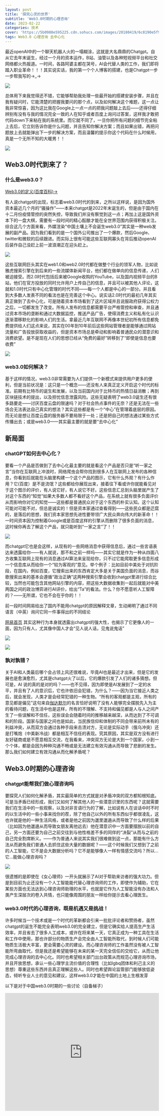 ```yaml
---
layout: post
title: '探究心灵的世界'
subtitle: 'Web3.0时期的心理咨询'
date: 2023-02-22
categories: 技术
cover: 'https://5b0988e595225.cdn.sohucs.com/images/20180419/6c8190e5f99c46cabd3f4bc4fdc76b77.jpeg'
tags: Web3.0 心理咨询 去中心化
---
```


最近openAI中的一个聊天机器人火的一塌糊涂，这就是大名鼎鼎的Chatgpt。自从它去年末诞生，经过一个月的资本运作，B站、油管以及各种短视频平台和社交网络都火热报道。一时间，各路阿婆主都在哭号，AI会代替人类的工作，我们即将踏入职业革命！！！其实说实话，我的第一个个人博客的搭建，也是Chatgpt一步一步帮我写的→_→

![](/assets/img/chatgpt.jpg)

总体用下来我觉得还不错，它能够帮助我处理一些最开始的搭建安装步骤，并且在我有疑问时，它能清楚的把握我要问的那个点，以及如何解决这个难题，这一点让我非常惊喜，因为这比我在Google上一点一点的把我问题敲上去后——还得仔细辨别有没有与我的情况完全一致的人在知乎或者百度上询问过答案，这样我才敢把代码down下来粘在我的系统里。而它就不同了，一旦你把所有问题的细节完全粘上去后，它立刻告诉你是什么问题，并且告知你解决方案；而且如果出错，再把问题放上去就能弹出下一步的解决方案，而且温馨的提示你这个代码在什么时候用，真是一个无所不知的大暖男！！

![](/assets/img/chat回答.jpg)

## Web3.0时代到来了？

### 什么是web3.0？

[Web3.0的定义(百度百科)→](https://baike.baidu.com/item/web%203.0/2587429)

有人说chatgpt的出现，标志着web3.0时代的到来，之所以这样说，是因为国外资本最近几个月的“骚操作”——本来chatgpt是2022年末诞生的，但是由于国内在十二月份疫情管控的突然失控，导致我们并没有察觉到这一点；再加上这是国外资本下的一盘大棋，需要有一段时间的精心酝酿才能在全世界范围内获得积极关注。综合这几个方面来看，外媒渲染“中国土壤上不会诞生web3.0”其实是一种web发展的副产品。因为我们看到的是一个国外公司推出了一个爆款，然后Google、twitter和微软的后续跟进。而实际上很有可能这些互联网寡头在背后推动openAI后装作自己没赶上前一波浪潮正在迎头赶上。

![](https://www.tsinghua.edu.cn/_mediafile/qh2021b/publish/news/4205/20151027/98381445926957958.jpg)

这些互联网巨头其实在web1.0和web2.0时代都在做整个行业的领军人物，比如说雅虎搜索引擎在到后来的一些流媒体新闻平台，他们都在做单向的信息传递，人们被迫接受。而2.0时代包括后来被Google收购的YouTube，以及国内视频平台的B站，他们在官方投放的同时允许用户上传自己的信息，并且可以被其他人评论，这就和1.0时代只有中心化管理的时代不同——每一个人都是中心的一部分。并且看到大多数人发表不同的看法也是在完善这个中心。说实话2.0时代的最初几年其实真正做到了去中心化，可是随着资本市场看到了这片区域并且说服政府获得公权力之后，一切都发生了改变。所有人发布的信息都需要平台严格管控和审查，并且通过资本市场的垄断和通过大数据监控，推送产品广告，使得消费主义和私有化认识逐渐潜移默化的影响人们的生活。拿最近几年互联网不再像本世纪初所有信息都免费提供给人们这点来说，其实在00年到10年前后这些网站管理者是能够通过网站流量和广告投放获取收益的，但是资本市场总是牵动和影响着普通民众的潜意识和消费欲望。是不是现在人们的思想已经从“免费的最好”转移到了“即使是信息也要收费”

![](https://img95.699pic.com/xsj/3c/j8/i8.jpg!/fh/300)

### web3.0如何解决？

基于这样的情况，web3.0非常需要为人们提供一个新模式来提供用户更多的便利，但是当前状况是：这只是一个概念——还没有人来真正定义开启这个时代的标准。前期有比特币的诞生和发展，以及当前国内对于比特币的热情日益消散；再到区块链技术的提出，以及担忧信息泄露风险。这些无疑表明了web3.0诞生还有很多路要走——讨厌百度云盘的限速吗？对于社会热点事件的无奈？还是无法在一些场合无法表达自己真实的想法？其实这些都是有一个“中心”在管理着底层的原因。而无论是想让百度云盘的服务器不要局限于一处；还是把自己的想法通过某些方式传播出去；或是web3.0——其实最主要的就是要“去中心化”

## 新局面

### chatGPT如何去中心化？

要看一个产品是否做到了去中心化最主要的就是看这个产品是否只是“听一家之言”当你在互联网上冲浪时，网络爬虫会帮你找到很多人在互联网上发布的各种信息，你看到后就能在头脑里构建一个这个产品的图示，它有什么外观？有什么作用？它(百度）是不是流氓？这些都给你展现出来，接着往下看或许你就能看见对于这个图示的评价，有人说它好，有人说它不好。这些信息汇总到头脑里就产生了对这个东西的“知觉”如果大多数人都不看好这个产品，在系统上就有很多负面评价从而影响你对它的知觉——这些都是普通民众对于这个东西的朴实认知。这个认知可能对可能不对，但总是诚实的！但是资本家通过查看得到——这些民众都是迂腐的，是落后的思想，我们资本家思想先进性要带领广大民众奔向伟大的新革命！！一时间资本因为控制着Google或是百度这样的引擎从而删除了很多负面的消息，这时候你再去了解这个产品，就只能听到“一家之言”了！！

![](https://hiphotos.baidu.com/exp/pic/item/507c389759ee3d6dac9caf4043166d224e4adea0.jpg)

而chatgpt它也是会这样，从现有的一些网络消息中获得信息后，通过一些言语表达来透露给你——有人就说，那不和之前一样吗——其实它就是作为一种从四面八方收集互联网上现有的消息通过AI算法来呈现给你，只不过它能爬取更多信息形成一个信息库从而给你一个“较为客观的”意见。举个例子：比如目前中美处于对抗阶段，在国内，例如百度，它搜索出来的东西肯定大多是关于美国负面的消息，而谷歌搜索出来的基本会遵循“政治正确”这两种搜索引擎会收到chatgpt里进行综合比较，当然也可能包含其他网站引擎的内容，把这些大数据收集到一起后就能对中美两国之间的政治博弈进行AI评价，给出“Ta”的看法。什么？你不愿意听人工智障的？——无所谓，它也不会在乎你的！！

前一段时间网易给出了国内不能用chatgpt的原因解释文章，生动阐明了通过不同语言（中英）询问它同一件事得出的不同结论

[网易首页](https://www.163.com/dy/article/HT586OJV05434Z5U.html)
其实这种行为本身就透露出chatgpt的强大性，也揭示了它更像人的一面，因为只有人，尤其像中国人才会“见人说人话，见鬼说鬼话”

![](https://nimg.ws.126.net/?url=http%3A%2F%2Fdingyue.ws.126.net%2F2023%2F0209%2F5f97e358j00rpt06r008ec000u000jkm.jpg&thumbnail=660x2147483647&quality=80&type=jpg)

![](https://nimg.ws.126.net/?url=http%3A%2F%2Fdingyue.ws.126.net%2F2023%2F0209%2Fbbdcb5a0j00rpt06r0029c000ry00bvm.jpg&thumbnail=660x2147483647&quality=80&type=jpg)

### 孰对孰错？

关于AI和人类最后哪个会占领上风还很难说，毕竟AI也是最近才出来，但是它的发展也是愈演愈烈，尤其是chatgpt火了以后，它的爆款引发了人们的诸多猜想。但可是，AI 说的真的是对的吗？——也不见得，因为即使是AI发展到了一定的水平，并且有了人的意识后，它也许依旧会犯错，为什么？——因为当它接近人类之后，就会发现，人类才是会经常犯错的一种生物。“所有的客观都是主观，所有的意见都是偏见”这句来自[伽达默尔](https://baike.baidu.com/item/%E6%B1%89%E6%96%AF-%E6%A0%BC%E5%A5%A5%E5%B0%94%E6%A0%BC%C2%B7%E4%BC%BD%E8%BE%BE%E9%BB%98%E5%B0%94/5742286)的名言恰好说明了没有人能够完全摆脱先入为主的看待问题，在生活中也是这样，所有的不理解、不支持和偏见都是人与人之间产生了一些误解和不信任，这些误会会随着时间的推移越来越深，从而达到了不可调和的阶段。国家与国家之间也是如此，当民族信仰和体制的不同会带来前所未有的利益冲突，从而双方会通过各种手段来击溃对方，无论是实际动手（俄乌冲突）还是打嘴炮（中美新冷战）都是相互不信任的表现。究其原因，其实是双方没有进行友好磋商或是不愿意相互交流，在我看来，冲突双方无论是大到一个国家，小到一个个体，都是会因为种种沟通不畅或是无法建立有效沟通从而导致了悲剧的发生。那么我们如何建立有效沟通从而化解矛盾呢？

## Web3.0时期的心理咨询

### chatgpt能帮我们做心理咨询吗

要探究人们如何化解矛盾，其实最简单的方式就是对矛盾冲突的双方都知根知底。可是当矛盾已经形成，我们又如何了解其他人的一些潜意识里的东西呢？这就需要我们在生活中的一些观察，以及对非言语行为的了解，比如说有人在谈话中时不时的以生活中的一些小事来找你的茬，除了他自己以外的所有东西似乎都很凌乱，这也许就是他的一种生活风格，或者是他之前因为邋里邋遢从而导致了什么样的后果（比如因为他邋遢从而导致女朋友离他远去）他在潜意识中一方面要摆脱以前的自己，另一方面还要为自己之前交往到与他性格差不多的同伴的“决裂”从而与之前的自己完全割席断义。——作为普通人来说其实我们很难做到这一点，那能有什么方法从而避免我们普通人去抓住这些大量的数据呢？——这个时候我们又想到了之前的人工智能，它不是会大数据分析吗？它不是能够像人一样有情感交流吗？所以...它...能做心理咨询吗？

![](https://i0.hdslb.com/bfs/new_dyn/bc26672648a9827a2a66298d4f4a1d1446914798.jpg@1036w.webp)

很遗憾的是即使在《女心理师》一开头就展示了AI对于帮助来访者的强大功力。但是到目前为止还没有一个人工智能能代替心理咨询师的工作，即使作为辅助，它在某些方面也无法达到心理咨询师助理的水平，也就是它作为人工智能没有办法和人类产生深层次的卷入共情，也只能像周围的朋友一样给你提示去看心理医生。

### web3.0时代的心理咨询，既是机遇又是挑战！

许多时候当一个技术或是一个时代的革新都会引来一批批评论者和赞扬者，虽然chatgpt的诞生不能完全表明web3.0的完全建立，但是它确实给人提高生产生活效率，并且省去了很多人工成本，或许在将来某一天，它真正成为一种工具在生活和工作中使用，那也许部分的物质生产会完全由人工智能所取代，到时候人们可能物质生活极大丰富，更会需要心灵的建设。而心理咨询师的工作虽然没有被人工智能所弯曲取代，但是我还是希望能够在未来的某一天完全信任的交给它，从而让他完成心理咨询的去中心化。同时也希望相关部门出台政策从而规范心理咨询市场，并且开放思想，承认一些心理学主流价值的合理性（比如lgbq团体和利己主义的思想）尊重这些东西并且真正理解这些人。同时也希望舆论监管部门能够放低姿态，倾听专业人士的意见和建议，这样web3.0才能在中国的土地上生根发芽

以下是对于中国web3.0时期的一些讨论（自备梯子）

<iframe type="text/html" width="100%" height="385" src="https://www.youtube.com/embed/H9Wx2RktHXs" frameborder="0"></iframe>